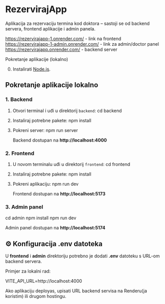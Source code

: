 #  RezervirajApp

Aplikacija za rezervaciju termina kod doktora – sastoji se od backend servera, frontend aplikacije i admin panela.

https://rezervirajapp-1.onrender.com/ - link na frontend 
https://rezervirajapp-1-admin.onrender.com/ - link za admin/doctor panel
https://rezervirajapp.onrender.com/ - backend server


Pokretanje aplikacije (lokalno)

0. Instalirati [Node.js](https://nodejs.org/).

## Pokretanje aplikacije lokalno

### 1. Backend
1. Otvori terminal i uđi u direktorij `backend`:
   cd backend
   
2. Instaliraj potrebne pakete:
   npm install
  
3. Pokreni server:
   npm run server
   
    Backend dostupan na **http://localhost:4000**

### 2. Frontend
1. U novom terminalu uđi u direktorij `frontend`:
   cd frontend
   
2. Instaliraj potrebne pakete:
   npm install
   
3. Pokreni aplikaciju:
   npm run dev
   
   Frontend dostupan na **http://localhost:5173**



### 3. Admin panel

cd admin
npm install
npm run dev

Admin panel dostupan na **http://localhost:5174**



## ⚙️ Konfiguracija .env datoteka
U **frontend** i **admin** direktoriju potrebno je dodati **.env** datoteku s URL-om backend servera.

Primjer za lokalni rad:

VITE_API_URL=http://localhost:4000


Ako aplikaciju deployas, upisati URL backend servisa na Renderu(ja koristim) ili drugom hostingu.
